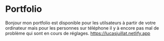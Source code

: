 # Portfolio
Bonjour mon portfolio est disponible pour les utilsateurs à partir de votre ordinateur mais pour les personnes sur téléphone il y à encore pas mal de problème qui sont en cours de réglages.
https://lucasjuillat.netlify.app
